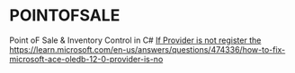 # POINTOFSALE
Point oF Sale &amp; Inventory Control in C# 
[If Provider is not register the ](https://learn.microsoft.com/en-us/answers/questions/474336/how-to-fix-microsoft-ace-oledb-12-0-provider-is-no)https://learn.microsoft.com/en-us/answers/questions/474336/how-to-fix-microsoft-ace-oledb-12-0-provider-is-no
